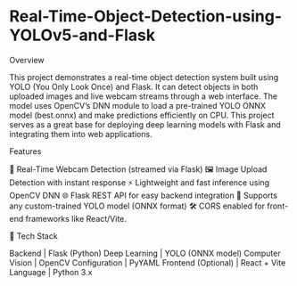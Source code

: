 # Real-Time-Object-Detection-using-YOLOv5-and-Flask

Overview

This project demonstrates a real-time object detection system built using YOLO (You Only Look Once) and Flask.
It can detect objects in both uploaded images and live webcam streams through a web interface.
The model uses OpenCV’s DNN module to load a pre-trained YOLO ONNX model (best.onnx) and make predictions efficiently on CPU.
This project serves as a great base for deploying deep learning models with Flask and integrating them into web applications.

Features

🎥 Real-Time Webcam Detection (streamed via Flask)
🖼️ Image Upload Detection with instant response
⚡ Lightweight and fast inference using OpenCV DNN
🌐 Flask REST API for easy backend integration
🧩 Supports any custom-trained YOLO model (ONNX format)
🛠️ CORS enabled for front-end frameworks like React/Vite.

🧰 Tech Stack

Backend | Flask (Python)
Deep Learning | YOLO (ONNX model)
Computer Vision | OpenCV
Configuration | PyYAML
Frontend (Optional) | React + Vite
Language | Python 3.x

